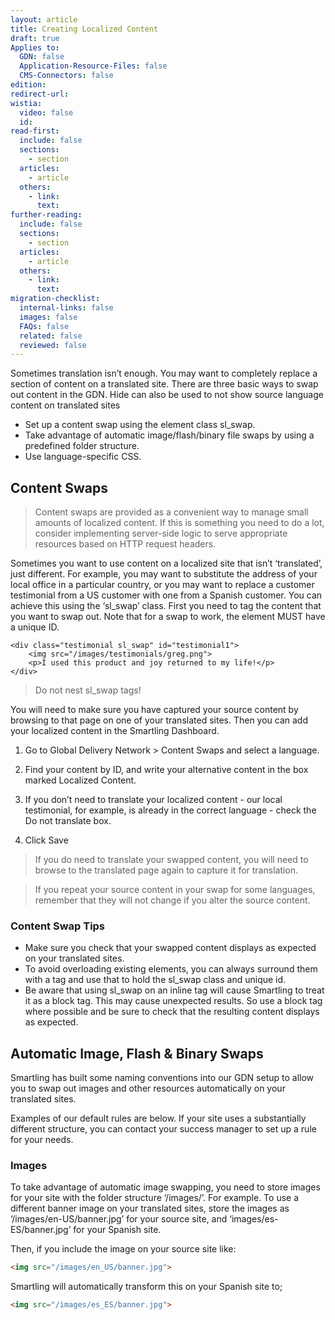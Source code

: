 ```yaml
---
layout: article
title: Creating Localized Content
draft: true
Applies to:
  GDN: false
  Application-Resource-Files: false
  CMS-Connectors: false
edition:
redirect-url:
wistia:
  video: false
  id:
read-first:
  include: false
  sections:
    - section
  articles:
    - article
  others:
    - link:
      text:
further-reading:
  include: false
  sections:
    - section
  articles:
    - article
  others:
    - link:
      text:
migration-checklist:
  internal-links: false
  images: false
  FAQs: false
  related: false
  reviewed: false
---
```


Sometimes translation isn’t enough. You may want to completely replace a section of content on a translated site. There are three basic ways to swap out content in the GDN. Hide can also be used to not show source language content on translated sites

* Set up a content swap using the element class sl_swap.
* Take advantage of automatic image/flash/binary file swaps by using a predefined folder structure.
* Use language-specific CSS.

## Content Swaps
> Content swaps are provided as a convenient way to manage small amounts of localized content. If this is something you need to do a lot, consider implementing server-side logic to serve appropriate resources based on HTTP request headers.

Sometimes you want to use content on a localized site that isn’t ‘translated’, just different. For example, you may want to substitute the address of your local office in a particular country, or you may want to replace a customer testimonial from a US customer with one from a Spanish customer. You can achieve this using the ‘sl_swap’ class. First you need to tag the content that you want to swap out. Note that for a swap to work, the element MUST have a unique ID.

~~~htmls
<div class="testimonial sl_swap" id="testimonial1">
	<img src="/images/testimonials/greg.png">
	<p>I used this product and joy returned to my life!</p>
</div>
~~~

> Do not nest sl_swap tags!

You will need to make sure you have captured your source content by browsing to that page on one of your translated sites. Then you can add your localized content in the Smartling Dashboard.

1) Go to Global Delivery Network > Content Swaps and select a language.

2) Find your content by ID, and write your alternative content in the box marked Localized Content.

3) If you don’t need to translate your localized content - our local testimonial, for example, is already in the correct language - check the Do not translate box.

4) Click Save

<blockquote class="info">
<p>If you do need to translate your swapped content, you will need to browse to the translated page again to capture it for translation.</p>
</blockquote>

> If you repeat your source content in your swap for some languages, remember that they will not change if you alter the source content.

### Content Swap Tips
* Make sure you check that your swapped content displays as expected on your translated sites.
* To avoid overloading existing elements, you can always surround them with a <span> tag and use that to hold the sl_swap class and unique id.
* Be aware that using sl_swap on an inline tag will cause Smartling to treat it as a block tag. This may cause unexpected results. So use a block tag where possible and be sure to check that the resulting content displays as expected.


## Automatic Image, Flash & Binary Swaps

Smartling has built some naming conventions into our GDN setup to allow you to swap out images and other resources automatically on your translated sites. 

Examples of our default rules are below. If your site uses a substantially different structure, you can contact your success manager to set up a rule for your needs.

### Images

To take advantage of automatic image swapping, you need to store images for your site with the folder structure ‘/images/<locale>’. For example. To use a different banner image on your translated sites, store the images as ‘/images/en-US/banner.jpg’ for your source site, and ‘images/es-ES/banner.jpg’ for your Spanish site.

Then, if you include the image on your source site like:

~~~html
<img src="/images/en_US/banner.jpg">
~~~

Smartling will automatically transform this on your Spanish site to;

~~~html
<img src="/images/es_ES/banner.jpg">
~~~